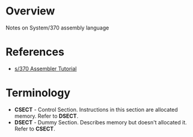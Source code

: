# Overview

Notes on System/370 assembly language

# References

* [s/370 Assembler Tutorial](http://cbttape.org/~jmorrison/s370asm/html/tut-mvs-001.html)

# Terminology

* **CSECT** - Control Section.  Instructions in this section are allocated memory.  Refer to **DSECT**.
* **DSECT** - Dummy Section.  Describes memory but doesn't allocated it. Refer to **CSECT**.

